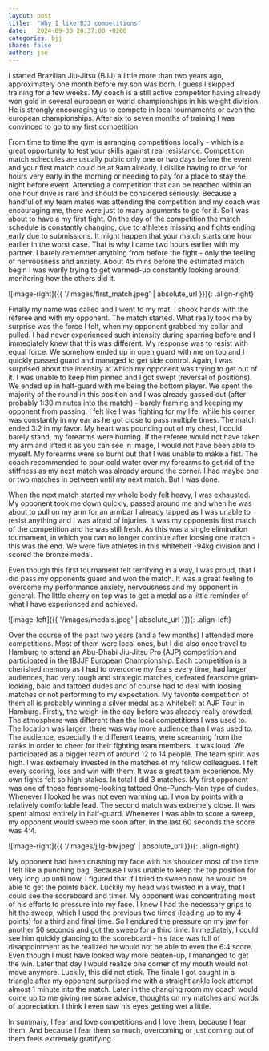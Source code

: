 ```yaml
---
layout: post
title:  "Why I like BJJ competitions"
date:   2024-09-30 20:37:00 +0200
categories: bjj
share: false
author: jse
---
```


I started Brazilian Jiu-Jitsu (BJJ) a little more than two years ago, approximately one month before my son was born. I guess I skipped training for a few weeks. My coach is a still active competitor having already won gold in several european or world championships in his weight division. He is strongly encouraging us to compete in local tournaments or even the european championships. After six to seven months of training I was convinced to go to my first competition.

From time to time the gym is arranging competitions locally - which is a great opportunity to test your skills against real resistance. Competition match schedules are usually public only one or two days before the event and your first match could be at 9am already. I dislike having to drive for hours very early in the morning or needing to pay for a place to stay the night before event. Attending a competition that can be reached within an one hour drive is rare and should be considered seriously. Because a handful of my team mates was attending the competition and my coach was encouraging me, there were just to many arguments to go for it. So I was about to have a my first fight.
On the day of the competition the match schedule is constantly changing, due to athletes missing and fights ending early due to submissions. It might happen that your match starts one hour earlier in the worst case. That is why I came two hours earlier with my partner.
I barely remember anything from before the fight - only the feeling of nervousness and anxiety. About 45 mins before the estimated match begin I was warily trying to get warmed-up constantly looking around, monitoring how the others did it.

![image-right]({{ '/images/first_match.jpeg' | absolute_url }}){: .align-right}

Finally my name was called and I went to my mat. I shook hands with the referee and with my opponent. The match started. What really took me by surprise was the force I felt, when my opponent grabbed my collar and pulled. I had never experienced such intensity during sparring before and I immediately knew that this was different. My response was to resist with equal force. We somehow ended up in open guard with me on top and I quickly passed guard and managed to get side control.
Again, I was surprised about the intensity at which my opponent was trying to get out of it. I was unable to keep him pinned and I got swept (reversal of positions). We ended up in half-guard with me being the bottom player. We spent the majority of the round in this position and I was already gassed out (after probably 1:30 minutes into the match) - barely framing and keeping my opponent from passing. I felt like I was fighting for my life, while his corner was constantly in my ear as he got close to pass multiple times. The match ended 3:2 in my favor. My heart was pounding out of my chest, I could barely stand, my forearms were burning. If the referee would not have taken my arm and lifted it as you can see in image, I would not have been able to myself. My forearms were so burnt out that I was unable to make a fist. The coach recommended to pour cold water over my forearms to get rid of the stiffness as my next match was already around the corner. I had maybe one or two matches in between until my next match. But I was done.

When the next match started my whole body felt heavy, I was exhausted. My opponent took me down quickly, passed around me and when he was about to pull on my arm for an armbar I already tapped as I was unable to resist anything and I was afraid of injuries. It was my opponents first match of the competition and he was still fresh. As this was a single elimination tournament, in which you can no longer continue after loosing one match - this was the end. We were five athletes in this whitebelt -94kg division and I scored the bronze medal.

Even though this first tournament felt terrifying in a way, I was proud, that I did pass my opponents guard and won the match. It was a great feeling to overcome my performance anxiety, nervousness and my opponent in general. The little cherry on top was to get a medal as a little reminder of what I have experienced and achieved.

![image-left]({{ '/images/medals.jpeg' | absolute_url }}){: .align-left}

Over the course of the past two years (and a few months) I attended more competitions. Most of them were local ones, but I did also once travel to Hamburg to attend an Abu-Dhabi Jiu-Jitsu Pro (AJP) competition and participated in the IBJJF European Championship. Each competition is a cherished memory as I had to overcome my fears every time, had larger audiences, had very tough and strategic matches, defeated fearsome grim-looking, bald and tattoed dudes and of course had to deal with loosing matches or not performing to my expectation.
My favorite competition of them all is probably winning a silver medal as a whitebelt at AJP Tour in Hamburg. Firstly, the weigh-in the day before was already really crowded. The atmosphere was different than the local competitions I was used to. The location was larger, there was way more audience than I was used to. The audience, especially the different teams, were screaming from the ranks in order to cheer for their fighting team members. It was loud. We participated as a bigger team of around 12 to 14 people. The team spirit was high. I was extremely invested in the matches of my fellow colleagues. I felt every scoring, loss and win with them. It was a great team experience. My own fights felt so high-stakes. In total I did 3 matches. My first opponent was one of those fearsome-looking tattoed One-Punch-Man type of dudes. Whenever I looked he was not even warming up. I won by points with a relatively comfortable lead. The second match was extremely close. It was spent almost entirely in half-guard. Whenever I was able to score a sweep, my opponent would sweep me soon after. In the last 60 seconds the score was 4:4. 

![image-right]({{ '/images/jjlg-bw.jpeg' | absolute_url }}){: .align-right}

My opponent had been crushing my face with his shoulder most of the time. I felt like a punching bag. Because I was unable to keep the top position for very long up until now, I figured that if I tried to sweep now, he would be able to get the points back. Luckily my head was twisted in a way, that I could see the scoreboard and timer. My opponent was concentrating most of his efforts to pressure into my face. I knew I had the necessary grips to hit the sweep, which I used the previous two times (leading up to my 4 points) for a third and final time. So I endured the pressure on my jaw for another 50 seconds and got the sweep for a third time. Immediately, I could see him quickly glancing to the scoreboard - his face was full of disappointment as he realized he would not be able to even the 6:4 score. Even though I must have looked way more beaten-up, I mananged to get the win. Later that day I would realize one corner of my mouth would not move anymore. Luckily, this did not stick. The finale I got caught in a triangle after my opponent surprised me with a straight ankle lock attempt almost 1 minute into the match.
Later in the changing room my coach would come up to me giving me some advice, thoughts on my matches and words of appreciation. I think I even saw his eyes getting wet a little.

In summary, I fear and love competitions and I love them, because I fear them. And because I fear them so much, overcoming or just coming out of them feels extremely gratifying.
